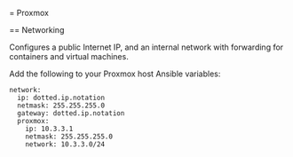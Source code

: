 = Proxmox

== Networking

Configures a public Internet IP, and an internal network with forwarding for containers and virtual machines.

Add the following to your Proxmox host Ansible variables:

```
network:
  ip: dotted.ip.notation
  netmask: 255.255.255.0
  gateway: dotted.ip.notation
  proxmox:
    ip: 10.3.3.1
    netmask: 255.255.255.0
    network: 10.3.3.0/24
```
